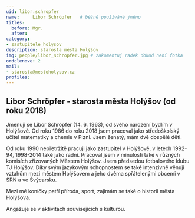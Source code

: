```yaml
---
uid: libor.schropfer
name:     Libor Schröpfer  	# běžně používáné jméno
titles:
  before: Mgr.
  after:
category:
- zastupitele_holysov
description: starosta města Holýšov
img: people/libor_schropfer.jpg # zakomentuj radek dokud není fotka
ordclenove: 2
mail:
- starosta@mestoholysov.cz
profiles:
---
```


## Libor Schröpfer - starosta města Holýšov (od roku 2018)

Jmenuji se Libor Schröpfer (14. 6. 1963), od svého narození bydlím v Holýšově. Od roku 1986 do roku 2018 jsem pracoval jako středoškolský učitel matematiky a chemie v Plzni. Jsem ženatý, mám dvě dospělé děti.

Od roku 1990 nepřetržitě pracuji jako zastupitel v Holýšově, v letech 1992-94, 1998-2014 také jako radní. Pracoval jsem v minulosti také v různých komisích zřizovaných Městem Holýšov. Jsem předsedou fotbalového klubu TJ Holýšov. Díky svým jazykovým schopnostem se také intenzivně věnuji vztahům mezi městem Holýšovem a jeho dvěma spřátelenými obcemi v SRN a ve Švýcarsku.

Mezi mé koníčky patří příroda, sport, zajímám se také o historii města Holýšova.

Angažuje se v aktivitách souvisejících s kulturou.
